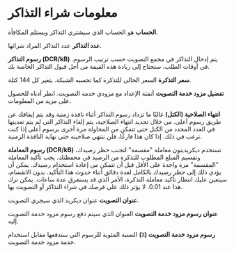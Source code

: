 # معلومات شراء التذاكر

**الحساب** هو الحساب الذي سيشتري التذاكر ويستلم المكافأة.

**عدد التذاكر** عدد التذاكر المراد شرائها.

**رسوم التذاكر (DCR/kB)** يتم إدخال التذاكر في مجمع التصويت حسب ترتيب الرسوم. في أوقات الطلب، ستحتاج إلى زيادة هذه القيمة من أجل قبول التذاكر الخاصة بك.

**سعر التذكرة** السعر الحالي للتذكرة كما تحسبه الشبكة. يتغير كل 144 كتلة.

**تفضيل مزود خدمة التصويت** أتمتة الإعداد مع مزودي خدمة التصويت. انظر أدناه للحصول على مزيد من المعلومات.

**انتهاء الصلاحية (الكتل)** غالبًا ما تزداد رسوم التذاكر أثناء نافذة زمنية وقد يتم إيقافك عن طريق رسوم أعلى. من خلال تحديد انتهاء الصلاحية، يتم إلغاء التذاكر التي لم يتم تعدينها في العدد المحدد من الكتل حتى تتمكن من المحاولة مرة أخرى برسوم أعلى إذا كنت ترغب في ذلك. إذا كان هذا فارغًا، فلن تنتهي صلاحيته حتى نهاية النافذة الزمنية.

**رسوم المعاملة (DCR/kB)** تستخدم ديكريديتون معاملة "مقسمة" لتجنب حظر رصيدك، وتقسيم المبلغ المطلوب للتذكرة من الرصيد في محفظتك. يجب تأكيد المعاملة "المقسمة" مرة واحدة على الأقل قبل أن تتمكن من إعادة استخدام رصيدك. يمكن أن يؤدي ذلك إلى حظر رصيدك بالكامل لعدة دقائق أثناء حدوث هذا التأكيد. بدون الانقسام، سيتعين عليك انتظار تأكيد معاملة التذكرة، الأمر الذي قد يستغرق عدة ساعات. يمكن ترك هذا عند 0.01. لا يؤثر ذلك على فرصك في شراء التذاكر أو التصويت بها.

**عنوان التصويت** عنوان ديكريد الذي سيجري التصويت.

**عنوان رسوم مزود خدمة التصويت** العنوان الذي سيتم دفع رسوم مزود خدمة التصويت إليه.

**رسوم مزود خدمة التصويت (٪)** النسبة المئوية للرسوم التي ستدفعها مقابل استخدام خدمة مزود خدمة التصويت.
